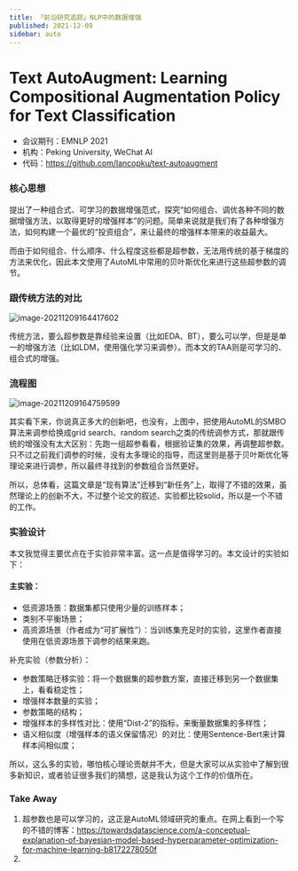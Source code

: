 ```yaml
---
title: 「前沿研究追踪」NLP中的数据增强
published: 2021-12-09
sidebar: auto
---
```


# Text AutoAugment: Learning Compositional Augmentation Policy for Text Classification

- 会议期刊：EMNLP 2021
- 机构：Peking University, WeChat AI
- 代码：https://github.com/lancopku/text-autoaugment

### 核心思想
提出了一种组合式、可学习的数据增强范式，探究“如何组合、调优各种不同的数据增强方法，以取得更好的增强样本”的问题。简单来说就是我们有了各种增强方法，如何构建一个最优的“投资组合”，来让最终的增强样本带来的收益最大。

而由于如何组合、什么顺序、什么程度这些都是超参数，无法用传统的基于梯度的方法来优化，因此本文使用了AutoML中常用的贝叶斯优化来进行这些超参数的调节。

###  跟传统方法的对比

![image-20211209164417602](https://cdn.jsdelivr.net/gh/beyondguo/mdnice_pictures/typora/image-20211209164417602.png)

传统方法，要么超参数是靠经验来设置（比如EDA、BT），要么可以学，但是是单一的增强方法（比如LDM，使用强化学习来调参）。而本文的TAA则是可学习的、组合式的增强。



### 流程图

![image-20211209164759599](https://cdn.jsdelivr.net/gh/beyondguo/mdnice_pictures/typora/image-20211209164759599.png)

其实看下来，你说真正多大的创新吧，也没有，上图中，把使用AutoML的SMBO算法来调参给换成grid search、random search之类的传统调参方式，那就跟传统的增强没有太大区别：先跑一组超参看看，根据验证集的效果，再调整超参数。只不过之前我们调参的时候，没有太多理论的指导，而这里则是基于贝叶斯优化等理论来进行调参，所以最终寻找到的参数组合当然更好。

所以，总体看，这篇文章是“现有算法”迁移到“新任务”上，取得了不错的效果，虽然理论上的创新不大，不过整个论文的叙述、实验都比较solid，所以是一个不错的工作。



### 实验设计

本文我觉得主要优点在于实验非常丰富。这一点是值得学习的。本文设计的实验如下：

#### 主实验：

- 低资源场景：数据集都只使用少量的训练样本；
- 类别不平衡场景；
- 高资源场景（作者成为“可扩展性”）：当训练集充足时的实验，这里作者直接使用在低资源场景下调参的结果来跑。

补充实验（参数分析）：

- 参数策略迁移实验：将一个数据集的超参数方案，直接迁移到另一个数据集上，看看稳定性；
- 增强样本数量的实验；
- 参数策略的结构；
- 增强样本的多样性对比：使用“Dist-2”的指标，来衡量数据集的多样性；
- 语义相似度（增强样本的语义保留情况）的对比：使用Sentence-Bert来计算样本间相似度；



所以，这么多的实验，哪怕核心理论贡献并不大，但是大家可以从实验中了解到很多新知识，或者验证很多我们的猜想，这是我认为这个工作的价值所在。



### Take Away

1. 超参数也是可以学习的，这正是AutoML领域研究的重点。在网上看到一个写的不错的博客：https://towardsdatascience.com/a-conceptual-explanation-of-bayesian-model-based-hyperparameter-optimization-for-machine-learning-b8172278050f
2. 



